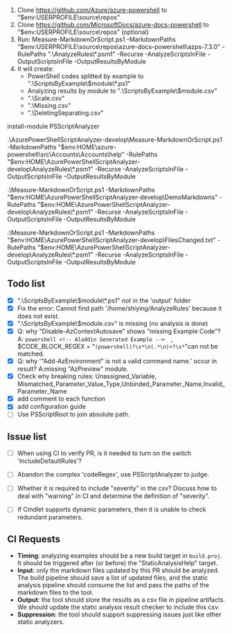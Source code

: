 1. Clone https://github.com/Azure/azure-powershell to "$env:USERPROFILE\source\repos"
2. Clone https://github.com/MicrosoftDocs/azure-docs-powershell to "$env:USERPROFILE\source\repos" (optional)
3. Run: Measure-MarkdownOrScript.ps1 -MarkdownPaths "$env:USERPROFILE\source\repos\azure-docs-powershell\azps-7.3.0" -RulePaths ".\AnalyzeRules\\*.psm1" -Recurse -AnalyzeScriptsInFile -OutputScriptsInFile -OutputResultsByModule
4. It will create:
    - PowerShell codes splitted by example to ".\ScriptsByExample\\$module\\*.ps1" 
    - Analyzing results by module to ".\ScriptsByExample\\$module.csv" 
    - ".\Scale.csv"
    - ".\Missing.csv"
    - ".\DeletingSeparating.csv"


install-module PSScriptAnalyzer

.\AzurePowerShellScriptAnalyzer-develop\Measure-MarkdownOrScript.ps1 -MarkdownPaths "$env:HOME\azure-powershell\src\Accounts\Accounts\help"  -RulePaths "$env:HOME\AzurePowerShellScriptAnalyzer-develop\AnalyzeRules\\*.psm1" -Recurse -AnalyzeScriptsInFile -OutputScriptsInFile -OutputResultsByModule

.\Measure-MarkdownOrScript.ps1 -MarkdownPaths "$env:HOME\AzurePowerShellScriptAnalyzer-develop\DemoMarkdowns"  -RulePaths "$env:HOME\AzurePowerShellScriptAnalyzer-develop\AnalyzeRules\\*.psm1" -Recurse -AnalyzeScriptsInFile -OutputScriptsInFile -OutputResultsByModule

.\Measure-MarkdownOrScript.ps1 -MarkdownPaths "$env:HOME\AzurePowerShellScriptAnalyzer-develop\FilesChanged.txt"  -RulePaths "$env:HOME\AzurePowerShellScriptAnalyzer-develop\AnalyzeRules\\*.psm1" -Recurse -AnalyzeScriptsInFile -OutputScriptsInFile -OutputResultsByModule




## Todo list
- [x] ".\ScriptsByExample\\$module\\*.ps1" not in the 'output' folder
- [x] Fix the error: Cannot find path '/home/shiying/AnalyzeRules' because it does not exist.
- [x] ".\ScriptsByExample\\$module.csv" is missing (no analysis is done)
- [x] Q: why "Disable-AzContextAutosave" shows "missing Example Code"? A: ```powershell <!-- Aladdin Generated Example -->  ```, $CODE_BLOCK_REGEX = "``````(powershell)?\s*\n(.*\n)+?\s*``````"can not be matched.
- [x] Q: why '"Add-AzEnvironment" is not a valid command name.' occur in result? A:missing "AzPreview" module.
- [x] Check why breaking rules: Unassigned_Variable, Mismatched_Parameter_Value_Type,Unbinded_Parameter_Name,Invalid_Parameter_Name
- [x] add comment to each function
- [x] add configuration guide
- [ ] Use PSScriptRoot to join absolute path.

## Issue list
- [ ] When using CI to verify PR, is it needed to turn on the switch 'IncludeDefaultRules'?
- [ ] Abandon the complex 'codeRegex', use PSScriptAnalyzer to judge.
- [ ] Whether it is required to include "severity" in the csv? Discuss how to deal with "warning" in CI and determine the definition of "severity".
- [ ] If Cmdlet supports dynamic parameters, then it is unable to check redundant parameters.


## CI Requests
- **Timing**: analyzing examples  should be a new build target in `build.proj`. It should be triggered after (or before) the "StaticAnalysisHelp" target.
- **Input**: only the markdown files updated by this PR should be analyzed. 
The build pipeline should save a list of updated files, and the static analysis pipeline should consume the list and pass the paths of the markdown files to the tool.
- **Output**: the tool should store the results as a csv file in pipeline artifacts. We should update the static analysis result checker to include this csv.
- **Suppression**: the tool should support suppressing issues just like other static analyzers.